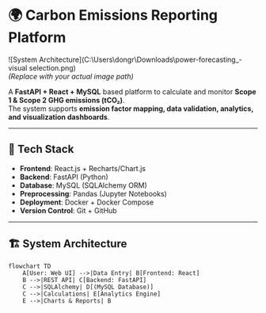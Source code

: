 # 🌍 Carbon Emissions Reporting Platform

![System Architecture](C:\Users\dongr\Downloads\power-forecasting\_- visual selection.png)  
*(Replace with your actual image path)*

A **FastAPI + React + MySQL** based platform to calculate and monitor **Scope 1 & Scope 2 GHG emissions (tCO₂)**.  
The system supports **emission factor mapping, data validation, analytics, and visualization dashboards**.

---

## 🚀 Tech Stack
- **Frontend**: React.js + Recharts/Chart.js  
- **Backend**: FastAPI (Python)  
- **Database**: MySQL (SQLAlchemy ORM)  
- **Preprocessing**: Pandas (Jupyter Notebooks)  
- **Deployment**: Docker + Docker Compose  
- **Version Control**: Git + GitHub  

---

## 🏗️ System Architecture
```mermaid
flowchart TD
    A[User: Web UI] -->|Data Entry| B[Frontend: React]
    B -->|REST API| C[Backend: FastAPI]
    C -->|SQLAlchemy| D[(MySQL Database)]
    C -->|Calculations| E[Analytics Engine]
    E -->|Charts & Reports| B
